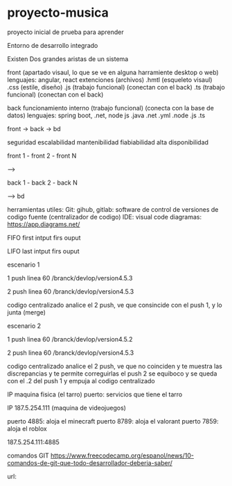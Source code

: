 # proyecto-musica
proyecto inicial de prueba para aprender

Entorno de desarrollo integrado

Existen Dos grandes aristas de un sistema

front (apartado visaul, lo que se ve en alguna harramiente desktop o web)
lenguajes: angular, react
extenciones (archivos)
.hmtl (esqueleto visaul)
.css (estile, diseño)
.js (trabajo funcional) (conectan con el back)
.ts (trabajo funcional) (conectan con el back)

back
funcionamiento interno (trabajo funcional) (conecta con la base de datos)
lenguajes: spring boot, .net,  node js
.java
.net
.yml
.node
.js 
.ts 


front -> back -> bd


seguridad
escalabilidad
mantenibilidad
fiabiabilidad
alta disponibilidad 


front 1 - front 2 - front N

--> 

back 1 - back 2 - back N 

--> bd




herramientas utiles:
Git: gihub, gitlab:  software de control de versiones de codigo fuente (centralizador de codigo)
IDE: visual code
diagramas: https://app.diagrams.net/


FIFO
first intput firs ouput


LIFO
last intput firs ouput


escenario 1

1 push
linea 60 /branck/devlop/version4.5.3

2 push
linea 60 /branck/devlop/version4.5.3

codigo centralizado analice el 2 push, ve que consincide con el push 1, y lo junta (merge)


escenario 2

1 push
linea 60 /branck/devlop/version4.5.2

2 push
linea 60 /branck/devlop/version4.5.3

codigo centralizado analice el 2 push, ve que no coinciden y te muestra las discrepancias y te permite correguirlas
el push 2 se equiboco y se queda con el .2 del push 1 y empuja al codigo centralizado





IP maquina fisica (el tarro)
puerto: servicios que tiene el tarro




IP 187.5.254.111 (maquina de videojuegos)

puerto 4885: aloja el minecraft
puerto 8789: aloja el valorant
puerto 7859: aloja el roblox


187.5.254.111:4885

comandos GIT
https://www.freecodecamp.org/espanol/news/10-comandos-de-git-que-todo-desarrollador-deberia-saber/

url:
